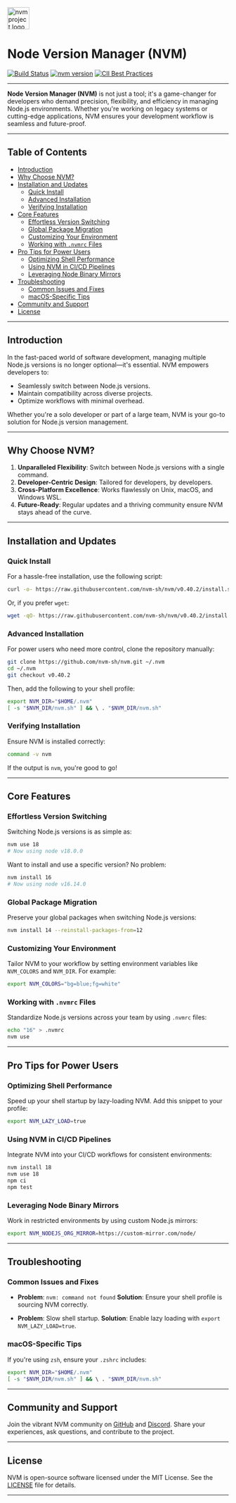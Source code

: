 <a href="https://github.com/nvm-sh/logos">
  <picture>
    <source media="(prefers-color-scheme: dark)" srcset="https://raw.githubusercontent.com/nvm-sh/logos/HEAD/nvm-logo-white.svg" />
    <img src="https://raw.githubusercontent.com/nvm-sh/logos/HEAD/nvm-logo-color.svg" height="50" alt="nvm project logo" />
  </picture>
</a>

# Node Version Manager (NVM)

[![Build Status](https://app.travis-ci.com/nvm-sh/nvm.svg?branch=master)](https://app.travis-ci.com/nvm-sh/nvm) [![nvm version](https://img.shields.io/badge/version-v0.40.2-yellow.svg)](https://github.com/nvm-sh/nvm/releases) [![CII Best Practices](https://bestpractices.dev/projects/684/badge)](https://bestpractices.dev/projects/684)

---

**Node Version Manager (NVM)** is not just a tool; it's a game-changer for developers who demand precision, flexibility, and efficiency in managing Node.js environments. Whether you're working on legacy systems or cutting-edge applications, NVM ensures your development workflow is seamless and future-proof.

---

## Table of Contents

- [Introduction](#introduction)
- [Why Choose NVM?](#why-choose-nvm)
- [Installation and Updates](#installation-and-updates)
  - [Quick Install](#quick-install)
  - [Advanced Installation](#advanced-installation)
  - [Verifying Installation](#verifying-installation)
- [Core Features](#core-features)
  - [Effortless Version Switching](#effortless-version-switching)
  - [Global Package Migration](#global-package-migration)
  - [Customizing Your Environment](#customizing-your-environment)
  - [Working with `.nvmrc` Files](#working-with-nvmrc-files)
- [Pro Tips for Power Users](#pro-tips-for-power-users)
  - [Optimizing Shell Performance](#optimizing-shell-performance)
  - [Using NVM in CI/CD Pipelines](#using-nvm-in-cicd-pipelines)
  - [Leveraging Node Binary Mirrors](#leveraging-node-binary-mirrors)
- [Troubleshooting](#troubleshooting)
  - [Common Issues and Fixes](#common-issues-and-fixes)
  - [macOS-Specific Tips](#macos-specific-tips)
- [Community and Support](#community-and-support)
- [License](#license)

---

## Introduction

In the fast-paced world of software development, managing multiple Node.js versions is no longer optional—it's essential. NVM empowers developers to:

- Seamlessly switch between Node.js versions.
- Maintain compatibility across diverse projects.
- Optimize workflows with minimal overhead.

Whether you're a solo developer or part of a large team, NVM is your go-to solution for Node.js version management.

---

## Why Choose NVM?

1. **Unparalleled Flexibility**: Switch between Node.js versions with a single command.
2. **Developer-Centric Design**: Tailored for developers, by developers.
3. **Cross-Platform Excellence**: Works flawlessly on Unix, macOS, and Windows WSL.
4. **Future-Ready**: Regular updates and a thriving community ensure NVM stays ahead of the curve.

---

## Installation and Updates

### Quick Install

For a hassle-free installation, use the following script:

```sh
curl -o- https://raw.githubusercontent.com/nvm-sh/nvm/v0.40.2/install.sh | bash
```

Or, if you prefer `wget`:

```sh
wget -qO- https://raw.githubusercontent.com/nvm-sh/nvm/v0.40.2/install.sh | bash
```

### Advanced Installation

For power users who need more control, clone the repository manually:

```sh
git clone https://github.com/nvm-sh/nvm.git ~/.nvm
cd ~/.nvm
git checkout v0.40.2
```

Then, add the following to your shell profile:

```sh
export NVM_DIR="$HOME/.nvm"
[ -s "$NVM_DIR/nvm.sh" ] && \ . "$NVM_DIR/nvm.sh"
```

### Verifying Installation

Ensure NVM is installed correctly:

```sh
command -v nvm
```

If the output is `nvm`, you're good to go!

---

## Core Features

### Effortless Version Switching

Switching Node.js versions is as simple as:

```sh
nvm use 18
# Now using node v18.0.0
```

Want to install and use a specific version? No problem:

```sh
nvm install 16
# Now using node v16.14.0
```

### Global Package Migration

Preserve your global packages when switching Node.js versions:

```sh
nvm install 14 --reinstall-packages-from=12
```

### Customizing Your Environment

Tailor NVM to your workflow by setting environment variables like `NVM_COLORS` and `NVM_DIR`. For example:

```sh
export NVM_COLORS="bg=blue;fg=white"
```

### Working with `.nvmrc` Files

Standardize Node.js versions across your team by using `.nvmrc` files:

```sh
echo "16" > .nvmrc
nvm use
```

---

## Pro Tips for Power Users

### Optimizing Shell Performance

Speed up your shell startup by lazy-loading NVM. Add this snippet to your profile:

```sh
export NVM_LAZY_LOAD=true
```

### Using NVM in CI/CD Pipelines

Integrate NVM into your CI/CD workflows for consistent environments:

```sh
nvm install 18
nvm use 18
npm ci
npm test
```

### Leveraging Node Binary Mirrors

Work in restricted environments by using custom Node.js mirrors:

```sh
export NVM_NODEJS_ORG_MIRROR=https://custom-mirror.com/node/
```

---

## Troubleshooting

### Common Issues and Fixes

- **Problem**: `nvm: command not found`
  **Solution**: Ensure your shell profile is sourcing NVM correctly.

- **Problem**: Slow shell startup.
  **Solution**: Enable lazy loading with `export NVM_LAZY_LOAD=true`.

### macOS-Specific Tips

If you're using `zsh`, ensure your `.zshrc` includes:

```sh
export NVM_DIR="$HOME/.nvm"
[ -s "$NVM_DIR/nvm.sh" ] && \ . "$NVM_DIR/nvm.sh"
```

---

## Community and Support

Join the vibrant NVM community on [GitHub](https://github.com/nvm-sh/nvm) and [Discord](https://discord.gg/nodejs). Share your experiences, ask questions, and contribute to the project.

---

## License

NVM is open-source software licensed under the MIT License. See the [LICENSE](LICENSE) file for details.

---
